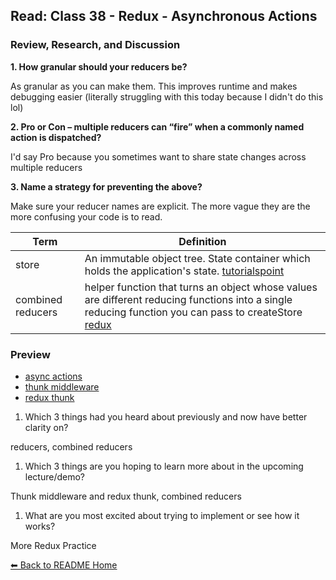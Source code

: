 ## Read: Class 38 - Redux - Asynchronous Actions

### Review, Research, and Discussion

**1. How granular should your reducers be?**

As granular as you can make them. This improves runtime and makes debugging easier (literally struggling with this today because I didn't do this lol)

**2. Pro or Con – multiple reducers can “fire” when a commonly named action is dispatched?**

I'd say Pro because you sometimes want to share state changes across multiple reducers

**3. Name a strategy for preventing the above?**

Make sure your reducer names are explicit. The more vague they are the more confusing your code is to read. 

**Term** | **Definition**
-----|-----
store | An immutable object tree. State container which holds the application's state. [tutorialspoint](https://www.tutorialspoint.com/redux/redux_store.htm)
combined reducers | helper function that turns an object whose values are different reducing functions into a single reducing function you can pass to createStore [redux](https://redux.js.org/api/combinereducers)


### Preview
- [async actions](https://redux.js.org/tutorials/fundamentals/part-6-async-logic)
- [thunk middleware](https://github.com/reduxjs/redux-thunk)
- [redux thunk](https://www.digitalocean.com/community/tutorials/redux-redux-thunk)

1. Which 3 things had you heard about previously and now have better clarity on?

reducers, combined reducers

1. Which 3 things are you hoping to learn more about in the upcoming lecture/demo?

Thunk middleware and redux thunk, combined reducers

1. What are you most excited about trying to implement or see how it works?

More Redux Practice

[⬅ Back to README Home](README.md)
